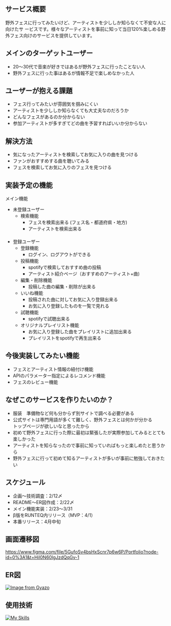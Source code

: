 ##  サービス概要
野外フェスに行ってみたいけど、アーティストを少ししか知らなくて不安な人に向けたサ ービスです。様々なアーティストを事前に知って当日120%楽しめる野外フェス向けのサービスを提供しています。  

##  メインのターゲットユーザー
* 20〜30代で音楽が好きではあるが野外フェスに行ったことない人  
* 野外フェスに行った事はあるが情報不足で楽しめなかった人

##  ユーザーが抱える課題
* フェス行ってみたいが雰囲気を掴みにくい 
* アーティストを少ししか知らなくても大丈夫なのだろうか
* どんなフェスがあるのか分からない 
* 参加アーティストが多すぎてどの曲を予習すればいいか分からない  

##  解決方法  
* 気になったアーティストを検索してお気に入りの曲を見つける  
* ファンがおすすめする曲を聴いてみる  
* フェスを検索してお気に入りのフェスを見つける
　　　
##  実装予定の機能
メイン機能
* 未登録ユーザー  
  * 検索機能  
    * フェスを検索出来る (フェス名・都道府県・地方)
    * アーティストを検索出来る  
 　　
* 登録ユーザー  
  * 登録機能  
    * ログイン、ログアウトができる  
  * 投稿機能 
    * spotifyで検索しておすすめ曲の投稿 
    * アーティスト紹介ページ（おすすめのアーティスト+曲)
  * 編集・削除機能  
    * 投稿した曲の編集・削除が出来る  
  * いいね機能  
    * 投稿された曲に対してお気に入り登録出来る
    * お気に入り登録したものを一覧で見れる
  * 試聴機能  
    * spotifyで試聴出来る
  * オリジナルプレイリスト機能  
    * お気に入り登録した曲をプレイリストに追加出来る
    * プレイリストをspotifyで再生出来る
    　　　　　　　　　
##  今後実装してみたい機能
* フェスとアーティスト情報の紐付け機能 
* APIのパラメーター指定によるレコメンド機能
* フェスのレビュー機能
  
##  なぜこのサービスを作りたいのか？
* 服装　準備物など何も分からず別サイトで調べる必要がある  
* 公式サイトは専門用語が多くて難しく、野外フェスとは何かが分かる    
  トップページが欲しいなと思ったから    
* 初めて野外フェスに行った際に最初は緊張したが実際参加してみるととても楽しかった  
* アーティストを知らなったので事前に知っていればもっと楽しめたと思うから  
* 野外フェスに行って初めて知るアーティストが多いが事前に勉強しておきたい  

## スケジュール
* 企画〜技術調査：2/12〆
* README〜ER図作成：2/22〆
* メイン機能実装：2/23〜3/31
* β版をRUNTEQ内リリース（MVP：4/1）
* 本番リリース：4月中旬

## 画面遷移図
https://www.figma.com/file/5GufoSv4bsHxScnr7p6w6P/Portfolio?node-id=0%3A1&t=HiI0N60lgJzdQqGv-1

## ER図
[![Image from Gyazo](https://i.gyazo.com/fe3c2c810113d178bf27fb04d27a536b.png)](https://gyazo.com/fe3c2c810113d178bf27fb04d27a536b)
##  使用技術
[![My Skills](https://skillicons.dev/icons?i=ruby,rails,postgres)](https://skillicons.dev)